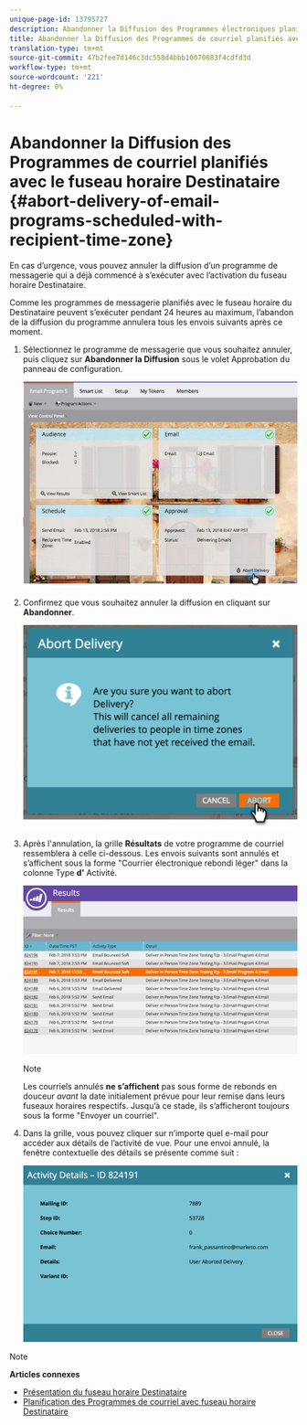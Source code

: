 ```yaml
---
unique-page-id: 13795727
description: Abandonner la Diffusion des Programmes électroniques planifiés avec le fuseau horaire Destinataire - Documents marketing - Documentation du produit
title: Abandonner la Diffusion des Programmes de courriel planifiés avec le fuseau horaire Destinataire
translation-type: tm+mt
source-git-commit: 47b2fee7d146c3dc558d4bbb10070683f4cdfd3d
workflow-type: tm+mt
source-wordcount: '221'
ht-degree: 0%

---
```



# Abandonner la Diffusion des Programmes de courriel planifiés avec le fuseau horaire Destinataire {#abort-delivery-of-email-programs-scheduled-with-recipient-time-zone}

En cas d’urgence, vous pouvez annuler la diffusion d’un programme de messagerie qui a déjà commencé à s’exécuter avec l’activation du fuseau horaire Destinataire.

Comme les programmes de messagerie planifiés avec le fuseau horaire du Destinataire peuvent s’exécuter pendant 24 heures au maximum, l’abandon de la diffusion du programme annulera tous les envois suivants après ce moment.

1. Sélectionnez le programme de messagerie que vous souhaitez annuler, puis cliquez sur **Abandonner la Diffusion** sous le volet Approbation du panneau de configuration.

   ![](assets/ptz-abortdelivery.png)

1. Confirmez que vous souhaitez annuler la diffusion en cliquant sur **Abandonner**.

   ![](assets/image2018-2-23-11-3a20-3a27.png)

1. Après l&#39;annulation, la grille **Résultats** de votre programme de courriel ressemblera à celle ci-dessous. Les envois suivants sont annulés et s’affichent sous la forme &quot;Courrier électronique rebondi léger&quot; dans la colonne Type **d’** Activité.

   ![](assets/image2018-2-23-11-3a22-3a11.png)

   >[!NOTE]
   >
   >Les courriels annulés **ne s’affichent** pas sous forme de rebonds en douceur *avant* la date initialement prévue pour leur remise dans leurs fuseaux horaires respectifs. Jusqu’à ce stade, ils s’afficheront toujours sous la forme &quot;Envoyer un courriel&quot;.

1. Dans la grille, vous pouvez cliquer sur n’importe quel e-mail pour accéder aux détails de l’activité de vue. Pour une envoi annulé, la fenêtre contextuelle des détails se présente comme suit :

   ![](assets/image2018-2-23-11-3a30-3a46.png)

>[!NOTE]
>
>**Articles connexes**
>
>* [Présentation du fuseau horaire Destinataire](understanding-recipient-time-zone.md)
>* [Planification des Programmes de courriel avec fuseau horaire Destinataire](schedule-email-programs-with-recipient-time-zone.md)

>




